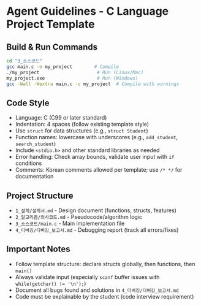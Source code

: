 # Agent Guidelines - C Language Project Template

## Build & Run Commands
```bash
cd "3_소스코드"
gcc main.c -o my_project        # Compile
./my_project                     # Run (Linux/Mac)
my_project.exe                   # Run (Windows)
gcc -Wall -Wextra main.c -o my_project  # Compile with warnings
```

## Code Style
- Language: C (C99 or later standard)
- Indentation: 4 spaces (follow existing template style)
- Use `struct` for data structures (e.g., `struct Student`)
- Function names: lowercase with underscores (e.g., `add_student`, `search_student`)
- Include `<stdio.h>` and other standard libraries as needed
- Error handling: Check array bounds, validate user input with `if` conditions
- Comments: Korean comments allowed per template; use `/* */` for documentation

## Project Structure
- `1_설계/설계서.md` - Design document (functions, structs, features)
- `2_알고리즘/의사코드.md` - Pseudocode/algorithm logic
- `3_소스코드/main.c` - Main implementation file
- `4_디버깅/디버깅_보고서.md` - Debugging report (track all errors/fixes)

## Important Notes
- Follow template structure: declare structs globally, then functions, then `main()`
- Always validate input (especially `scanf` buffer issues with `while(getchar() != '\n');`)
- Document all bugs found and solutions in `4_디버깅/디버깅_보고서.md`
- Code must be explainable by the student (code interview requirement)
